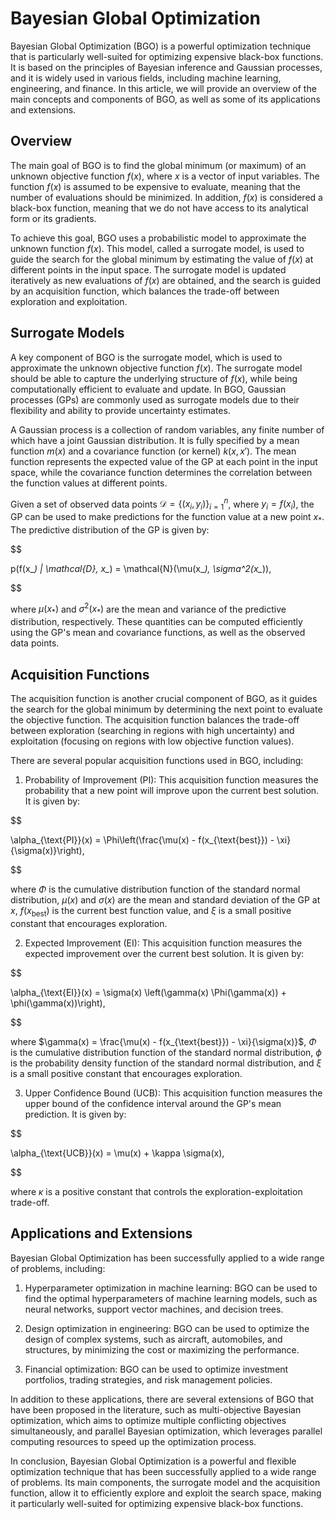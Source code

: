 # Bayesian Global Optimization

Bayesian Global Optimization (BGO) is a powerful optimization technique that is particularly well-suited for optimizing expensive black-box functions. It is based on the principles of Bayesian inference and Gaussian processes, and it is widely used in various fields, including machine learning, engineering, and finance. In this article, we will provide an overview of the main concepts and components of BGO, as well as some of its applications and extensions.

## Overview

The main goal of BGO is to find the global minimum (or maximum) of an unknown objective function $f(x)$, where $x$ is a vector of input variables. The function $f(x)$ is assumed to be expensive to evaluate, meaning that the number of evaluations should be minimized. In addition, $f(x)$ is considered a black-box function, meaning that we do not have access to its analytical form or its gradients.

To achieve this goal, BGO uses a probabilistic model to approximate the unknown function $f(x)$. This model, called a surrogate model, is used to guide the search for the global minimum by estimating the value of $f(x)$ at different points in the input space. The surrogate model is updated iteratively as new evaluations of $f(x)$ are obtained, and the search is guided by an acquisition function, which balances the trade-off between exploration and exploitation.

## Surrogate Models

A key component of BGO is the surrogate model, which is used to approximate the unknown objective function $f(x)$. The surrogate model should be able to capture the underlying structure of $f(x)$, while being computationally efficient to evaluate and update. In BGO, Gaussian processes (GPs) are commonly used as surrogate models due to their flexibility and ability to provide uncertainty estimates.

A Gaussian process is a collection of random variables, any finite number of which have a joint Gaussian distribution. It is fully specified by a mean function $m(x)$ and a covariance function (or kernel) $k(x, x')$. The mean function represents the expected value of the GP at each point in the input space, while the covariance function determines the correlation between the function values at different points.

Given a set of observed data points $\mathcal{D} = \{(x_i, y_i)\}_{i=1}^n$, where $y_i = f(x_i)$, the GP can be used to make predictions for the function value at a new point $x_*$. The predictive distribution of the GP is given by:


$$

p(f(x_*) | \mathcal{D}, x_*) = \mathcal{N}(\mu(x_*), \sigma^2(x_*)),

$$


where $\mu(x_*)$ and $\sigma^2(x_*)$ are the mean and variance of the predictive distribution, respectively. These quantities can be computed efficiently using the GP's mean and covariance functions, as well as the observed data points.

## Acquisition Functions

The acquisition function is another crucial component of BGO, as it guides the search for the global minimum by determining the next point to evaluate the objective function. The acquisition function balances the trade-off between exploration (searching in regions with high uncertainty) and exploitation (focusing on regions with low objective function values).

There are several popular acquisition functions used in BGO, including:

1. Probability of Improvement (PI): This acquisition function measures the probability that a new point will improve upon the current best solution. It is given by:


$$

\alpha_{\text{PI}}(x) = \Phi\left(\frac{\mu(x) - f(x_{\text{best}}) - \xi}{\sigma(x)}\right),

$$


where $\Phi$ is the cumulative distribution function of the standard normal distribution, $\mu(x)$ and $\sigma(x)$ are the mean and standard deviation of the GP at $x$, $f(x_{\text{best}})$ is the current best function value, and $\xi$ is a small positive constant that encourages exploration.

2. Expected Improvement (EI): This acquisition function measures the expected improvement over the current best solution. It is given by:


$$

\alpha_{\text{EI}}(x) = \sigma(x) \left(\gamma(x) \Phi(\gamma(x)) + \phi(\gamma(x))\right),

$$


where $\gamma(x) = \frac{\mu(x) - f(x_{\text{best}}) - \xi}{\sigma(x)}$, $\Phi$ is the cumulative distribution function of the standard normal distribution, $\phi$ is the probability density function of the standard normal distribution, and $\xi$ is a small positive constant that encourages exploration.

3. Upper Confidence Bound (UCB): This acquisition function measures the upper bound of the confidence interval around the GP's mean prediction. It is given by:


$$

\alpha_{\text{UCB}}(x) = \mu(x) + \kappa \sigma(x),

$$


where $\kappa$ is a positive constant that controls the exploration-exploitation trade-off.

## Applications and Extensions

Bayesian Global Optimization has been successfully applied to a wide range of problems, including:

1. Hyperparameter optimization in machine learning: BGO can be used to find the optimal hyperparameters of machine learning models, such as neural networks, support vector machines, and decision trees.

2. Design optimization in engineering: BGO can be used to optimize the design of complex systems, such as aircraft, automobiles, and structures, by minimizing the cost or maximizing the performance.

3. Financial optimization: BGO can be used to optimize investment portfolios, trading strategies, and risk management policies.

In addition to these applications, there are several extensions of BGO that have been proposed in the literature, such as multi-objective Bayesian optimization, which aims to optimize multiple conflicting objectives simultaneously, and parallel Bayesian optimization, which leverages parallel computing resources to speed up the optimization process.

In conclusion, Bayesian Global Optimization is a powerful and flexible optimization technique that has been successfully applied to a wide range of problems. Its main components, the surrogate model and the acquisition function, allow it to efficiently explore and exploit the search space, making it particularly well-suited for optimizing expensive black-box functions.
